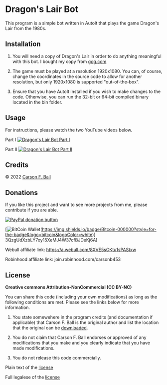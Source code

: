 Dragon's Lair Bot
===============

This program is a simple bot written in AutoIt that plays the game Dragon's Lair from the 1980s.

Installation
------------
1. You will need a copy of Dragon's Lair in order to do anything meaningful with this bot.  I
bought my copy from [gog.com](https://www.gog.com/game/dragons_lair_trilogy).

2. The game must be played at a resolution 1920x1080.  You can, of course, change the coordinates
in the source code to allow for another resolution, but only 1920x1080 is supported
"out-of-the-box".

3. Ensure that you have AutoIt installed if you wish to make changes to the code.  Otherwise, you
can run the 32-bit or 64-bit compiled binary located in the bin folder.

Usage
-----
For instructions, please watch the two YouTube videos below.

Part I
[![Dragon's Lair Bot Part I](http://i3.ytimg.com/vi/oqMIaMbFbCs/hqdefault.jpg)](https://youtu.be/oqMIaMbFbCs)

Part II
[![Dragon's Lair Bot Part II](http://i3.ytimg.com/vi/MyS4BygKH8U/hqdefault.jpg)](https://youtu.be/MyS4BygKH8U)

Credits
-------
© 2022 [Carson F. Ball](<mailto://carson@ballweb.org>)

Donations
---------
If you like this project and want to see more projects from me, please contribute if you are able.

[![PayPal donation button](https://img.shields.io/badge/PayPal-00457C?style=for-the-badge&logo=paypal&logoColor=white)](https://www.paypal.com/cgi-bin/webscr?cmd=_s-xclick&hosted_button_id=CT5XNBHGD5TEN)

[![BitCoin Wallet]()(https://img.shields.io/badge/Bitcoin-000000?style=for-the-badge&logo=bitcoin&logoColor=white)] 3QzgUdXzbLY7oy15XeMJ4W37cfBJDeKj6A)

Webull affiliate link: https://a.webull.com/8XVE5sOKtu1sPAStxw

Robinhood affiliate link: join.robinhood.com/carsonb453

License
-------
**Creative commons Attribution-NonCommercial (CC BY-NC)**

You can share this code (including your own modifications) as long as the following conditions are
met.  Please see the links below for more information.

1. You state somewehere in the program credits (and documentation if applicable) that Carson F. Ball
is the original author and list the location that the original can be [downloaded](https://github.com/carsonfb/Dragon-s-Lair-Bot).

2. You do not claim that Carson F. Ball endorses or approved of any modifications that you make and
you clearly indicate that you have made modifications.

3. You do not release this code commercially.

Plain text of the [license](https://creativecommons.org/licenses/by-nc/4.0/)

Full legalese of the [license](https://creativecommons.org/licenses/by-nc/4.0/legalcode)
